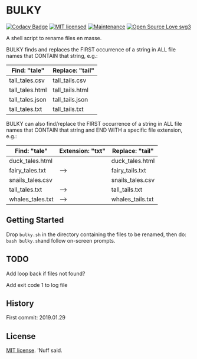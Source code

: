 # BULKY 

[![Codacy Badge](https://api.codacy.com/project/badge/Grade/fb82654b6fd24aa0b37fe1cd9e0275c1)](https://www.codacy.com/app/marshki/BULKY?utm_source=github.com&amp;utm_medium=referral&amp;utm_content=marshki/BULKY&amp;utm_campaign=Badge_Grade)
[![MIT licensed](https://img.shields.io/badge/license-MIT-blue.svg)](https://raw.githubusercontent.com/hyperium/hyper/master/LICENSE)
[![Maintenance](https://img.shields.io/badge/Maintained%3F-yes-green.svg)](https://GitHub.com/Naereen/StrapDown.js/graphs/commit-activity)
[![Open Source Love svg3](https://badges.frapsoft.com/os/v3/open-source.svg?v=103)](https://github.com/ellerbrock/open-source-badges/)

A shell script to rename files en masse. 

BULKY finds and replaces the FIRST occurrence of a string in ALL file names 
that CONTAIN that string, e.g.: 

| Find: "tale"     | Replace: "tail"  |
|------------------|------------------|
| tall_tales.csv   | tall_tails.csv   | 
| tall_tales.html  | tall_tails.html  | 
| tall_tales.json  | tall_tails.json  | 
| tall_tales.txt   | tall_tails.txt   | 

BULKY can also find/replace the FIRST occurrence of a string in ALL file names 
that CONTAIN that string and END WITH a specific file extension, e.g.: 

| Find: "tale"     | Extension: "txt" | Replace: "tail"  |
|------------------|------------------|------------------|
| duck_tales.html  |                  | duck_tales.html  | 
| fairy_tales.txt  |            -->   | fairy_tails.txt  | 
| snails_tales.csv |                  | snails_tales.csv |
| tall_tales.txt   |            -->   | tall_tails.txt   | 
| whales_tales.txt |            -->   | whales_tails.txt | 

## Getting Started

Drop `bulky.sh` in the directory containing the files to be renamed, 
then do: `bash bulky.sh`and follow on-screen prompts.  

## TODO

Add loop back if files not found? 

Add exit code 1 to log file 

## History

First commit: 2019.01.29 

## License

[MIT license](https://opensource.org/licenses/MIT). 'Nuff said. 
